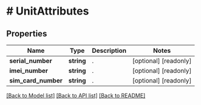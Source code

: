 # # UnitAttributes

## Properties

Name | Type | Description | Notes
------------ | ------------- | ------------- | -------------
**serial_number** | **string** | . | [optional] [readonly] 
**imei_number** | **string** | . | [optional] [readonly] 
**sim_card_number** | **string** | . | [optional] [readonly] 

[[Back to Model list]](../../README.md#documentation-for-models) [[Back to API list]](../../README.md#documentation-for-api-endpoints) [[Back to README]](../../README.md)


